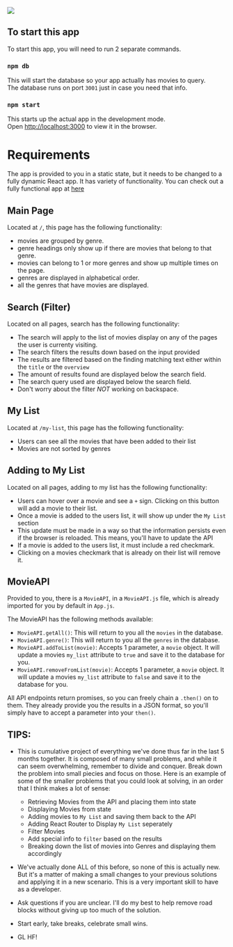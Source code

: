 ![](https://fontmeme.com/permalink/190707/fd4735271a0d997cbe19a04408c896fc.png)

## To start this app

To start this app, you will need to run 2 separate commands.

### `npm db`

This will start the database so your app actually has movies to query.<br>
The database runs on port `3001` just in case you need that info.

### `npm start`

This starts up the actual app in the development mode.<br>
Open [http://localhost:3000](http://localhost:3000) to view it in the browser.


# Requirements

The app is provided to you in a static state, but it needs to be changed to a fully dynamic React app. It has variety of functionality. You can check out a fully functional app at [here](https://mittflix.web.app/)

## Main Page

Located at `/`, this page has the following functionality:

- movies are grouped by genre.
- genre headings only show up if there are movies that belong to that genre.
- movies can belong to 1 or more genres and show up multiple times on the page.
- genres are displayed in alphabetical order.
- all the genres that have movies are displayed.

## Search (Filter)

Located on all pages, search has the following functionality:

- The search will apply to the list of movies display on any of the pages the user is currenty visiting.
- The search filters the results down based on the input provided
- The results are filtered based on the finding matching text either within the `title` or the `overview`
- The amount of results found are displayed below the search field.
- The search query used are displayed below the search field.
- Don't worry about the filter *NOT* working on backspace.

## My List

Located at `/my-list`, this page has the following functionality:

- Users can see all the movies that have been added to their list
- Movies are not sorted by genres

## Adding to My List

Located on all pages, adding to my list has the following functionality:

- Users can hover over a movie and see a `+` sign. Clicking on this button will add a movie to their list.
- Once a movie is added to the users list, it will show up under the `My List` section
- This update must be made in a way so that the information persists even if the browser is reloaded. This means, you'll have to update the API
- If a movie is added to the users list, it must include a red checkmark.
- Clicking on a movies checkmark that is already on their list will remove it.

## MovieAPI

Provided to you, there is a `MovieAPI`, in a `MovieAPI.js` file, which is already imported for you by default in `App.js`.

The MovieAPI has the following methods available:

- `MovieAPI.getAll()`: This will return to you all the `movies` in the database.
- `MovieAPI.genre()`: This will return to you all the `genres` in the database.
- `MovieAPI.addToList(movie)`: Accepts 1 parameter, a `movie` object. It will update a movies `my_list` attribute to `true` and save it to the database for you.
- `MovieAPI.removeFromList(movie)`: Accepts 1 parameter, a `movie` object. It will update a movies `my_list` attribute to `false` and save it to the database for you.

All API endpoints return promises, so you can freely chain a `.then()` on to them. They already provide you the results in a JSON format, so you'll simply have to accept a parameter into your `then()`.

## TIPS:

- This is cumulative project of everything we've done thus far in the last 5 months together. It is composed of many small problems, and while it can seem overwhelming, remember to divide and conquer. Break down the problem into small piecies and focus on those. Here is an example of some of the smaller problems that you could look at solving, in an order that I think makes a lot of sense:
  - Retrieving Movies from the API and placing them into state
  - Displaying Movies from state
  - Adding movies to `My List` and saving them back to the API
  - Adding React Router to Display `My List` seperately
  - Filter Movies
  - Add special info to `filter` based on the results
  - Breaking down the list of movies into Genres and displaying them accordingly

- We've actually done ALL of this before, so none of this is actually new. But it's a matter of making a small changes to your previous solutions and applying it in a new scenario. This is a very important skill to have as a developer.

- Ask questions if you are unclear. I'll do my best to help remove road blocks without giving up too much of the solution.

- Start early, take breaks, celebrate small wins.

- GL HF!
